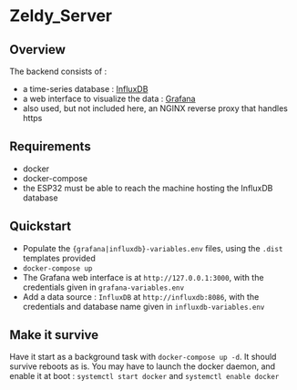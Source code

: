 # Zeldy_Server

## Overview
The backend consists of :
- a time-series database : [InfluxDB](https://www.influxdata.com/)
- a web interface to visualize the data : [Grafana](https://grafana.com/)
- also used, but not included here, an NGINX reverse proxy that handles https

## Requirements
- docker
- docker-compose
- the ESP32 must be able to reach the machine hosting the InfluxDB database

## Quickstart
- Populate the `{grafana|influxdb}-variables.env` files, using the `.dist` templates provided
- `docker-compose up`
- The Grafana web interface is at `http://127.0.0.1:3000`, with the credentials given in `grafana-variables.env`
- Add a data source : `InfluxDB` at `http://influxdb:8086`, with the credentials and database name given in `influxdb-variables.env`

## Make it survive
Have it start as a background task with `docker-compose up -d`. It should survive reboots as is.
You may have to launch the docker daemon, and enable it at boot : `systemctl start docker` and `systemctl enable docker`
